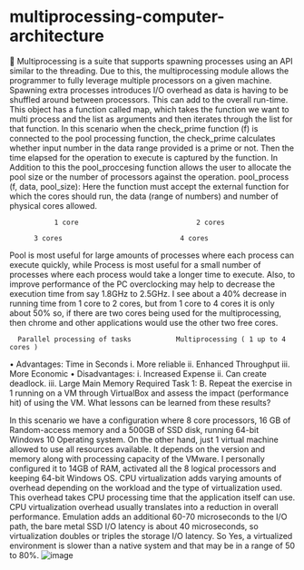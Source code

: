 # multiprocessing-computer-architecture

	Multiprocessing is a suite that supports spawning processes using an API similar to the threading. Due to this, the multiprocessing module allows the programmer to fully leverage multiple processors on a given machine. Spawning extra processes introduces I/O overhead as data is having to be shuffled around between processors. This can add to the overall run-time. This object has a function called map, which takes the function we want to multi process and the list as arguments and then iterates through the list for that function. 
In this scenario when the check_prime function (f) is connected to the pool processing function, the check_prime calculates whether input number in the data range provided is a prime or not. Then the time elapsed for the operation to execute is captured by the function. In Addition to this the pool_proccesing function allows the user to allocate the pool size or the number of processors against the operation. pool_process (f, data, pool_size):
Here the function must accept the external function for which the cores should run, the data (range of numbers) and number of physical cores allowed. 
                               
               1 core 						      2 cores 	
                                       
 		  3 cores					  	      4 cores

Pool is most useful for large amounts of processes where each process can execute quickly, while Process is most useful for a small number of processes where each process would take a longer time to execute. Also, to improve performance of the PC overclocking may help to decrease the execution time from say 1.8GHz to 2.5GHz. I see about a 40% decrease in running time from 1 core to 2 cores, but from 1 core to 4 cores it is only about 50% so, if there are two cores being used for the multiprocessing, then chrome and other applications would use the other two free cores.

	  Parallel processing of tasks			 Multiprocessing ( 1 up to 4 cores )
   
•	Advantages:						     Time in Seconds
i.	More reliable 
ii.	Enhanced Throughput 
iii.	More Economic
•	Disadvantages:
i.	Increased Expense
ii.	Can create deadlock.
iii.	Large Main Memory Required
Task 1: B. Repeat the exercise in 1 running on a VM through VirtualBox and assess the impact (performance hit) of using the VM. What lessons can be learned from these results?  
 

In this scenario we have a configuration where 8 core processors, 16 GB of Random-access memory and a 500GB of SSD disk, running 64-bit Windows 10 Operating system. On the other hand, just 1 virtual machine allowed to use all resources available. It depends on the version and memory along with processing capacity of the VMware. I personally configured it to 14GB of RAM, activated all the 8 logical processors and keeping 64-bit Windows OS. CPU virtualization adds varying amounts of overhead depending on the workload and the type of virtualization used. This overhead takes CPU processing time that the application itself can use. CPU virtualization overhead usually translates into a reduction in overall performance. Emulation adds an additional 60-70 microseconds to the I/O path, the bare metal SSD I/O latency is about 40 microseconds, so virtualization doubles or triples the storage I/O latency. So Yes, a virtualized environment is slower than a native system and that may be in a range of 50 to 80%.
![image](https://user-images.githubusercontent.com/71884353/156646373-2532b862-74ca-486a-af0d-b1e2d4629050.png)

